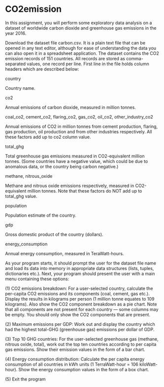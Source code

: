 # CO2emission
In this assignment, you will perform some exploratory data analysis on a dataset of worldwide carbon dioxide and greenhouse gas emissions in the year 2016.

Download the dataset file carbon.csv. It is a plain text file that can be opened in any text editor, although for ease of understanding the data you can also open it in a spreadsheet application. The dataset contains the CO2 emission records of 151 countries. All records are stored as comma-separated values, one record per line. First line in the file holds column headers which are described below:

country

Country name.

co2

Annual emissions of carbon dioxide, measured in million tonnes.

coal_co2, cement_co2, flaring_co2, gas_co2, oil_co2, other_industry_co2

Annual emissions of CO2 in million tonnes from cement production, flaring, gas production, oil production and from other industries respectively. All these factors add up to co2 column value.

total_ghg

Total greenhouse gas emissions measured in CO2-equivalent million tonnes.
(Some countries have a negative value, which could be due to anomalous data, or the country being carbon negative.)

methane, nitrous_oxide

Methane and nitrous oxide emissions respectively, measured in CO2-equivalent million tonnes. Note that these factors do NOT add up to total_ghg value.

population

Population estimate of the country.

gdp

Gross domestic product of the country (dollars).

energy_consumption

Annual energy consumption, measured in TeraWatt-hours.

As your program starts, it should prompt the user for the dataset file name and load its data into memory in appropriate data structures (lists, tuples, dictionaries etc.). Next, your program should present the user with a main menu containing these options:

(1) CO2 emissions breakdown: For a user-selected country, calculate the per-capita CO2 emissions and its components (coal, cement, gas etc.). Display the results in kilograms per person (1 million tonne equates to 109 kilograms). Also show the CO2 component breakdown as a pie chart. Note that all components are not present for each country — some columns may be empty. You should only show the CO2 components that are present.

(2) Maximum emissions per GDP: Work out and display the country which had the highest total-GHG (greenhouse gas) emissions per dollar of GDP.

(3) Top 10 GHG countries: For the user-selected greenhouse gas (methane, nitrous oxide, total), work out the top ten countries according to per capita gas emissions. Show their emission values in the form of a bar chart.

(4) Energy consumption distribution: Calculate the per capita energy consumption of all countries in kWh units (1 TerraWatt-hour = 106 kiloWatt-hour). Show the energy consumption values in the form of a box chart.

(5) Exit the program

